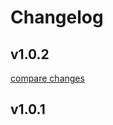# Changelog


## v1.0.2

[compare changes](https://github.com/DerSimeon/NeoNuxt/compare/v1.0.1...v1.0.2)

## v1.0.1

